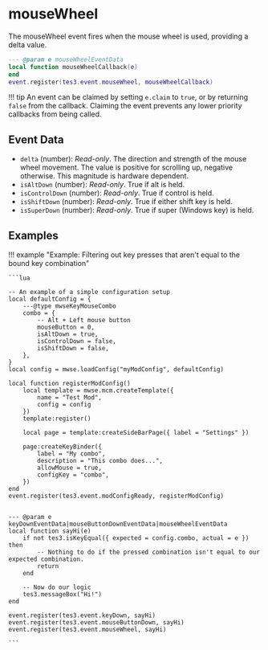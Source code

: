 # mouseWheel
<div class="search_terms" style="display: none">mousewheel</div>

<!---
	This file is autogenerated. Do not edit this file manually. Your changes will be ignored.
	More information: https://github.com/MWSE/MWSE/tree/master/docs
-->

The mouseWheel event fires when the mouse wheel is used, providing a delta value.

```lua
--- @param e mouseWheelEventData
local function mouseWheelCallback(e)
end
event.register(tes3.event.mouseWheel, mouseWheelCallback)
```

!!! tip
	An event can be claimed by setting `e.claim` to `true`, or by returning `false` from the callback. Claiming the event prevents any lower priority callbacks from being called.

## Event Data

* `delta` (number): *Read-only*. The direction and strength of the mouse wheel movement. The value is positive for scrolling up, negative otherwise. This magnitude is hardware dependent.
* `isAltDown` (number): *Read-only*. True if alt is held.
* `isControlDown` (number): *Read-only*. True if control is held.
* `isShiftDown` (number): *Read-only*. True if either shift key is held.
* `isSuperDown` (number): *Read-only*. True if super (Windows key) is held.

## Examples

!!! example "Example: Filtering out key presses that aren't equal to the bound key combination"

	```lua
	
	-- An example of a simple configuration setup
	local defaultConfig = {
		---@type mwseKeyMouseCombo
		combo = {
			-- Alt + Left mouse button
			mouseButton = 0,
			isAltDown = true,
			isControlDown = false,
			isShiftDown = false,
		},
	}
	local config = mwse.loadConfig("myModConfig", defaultConfig)
	
	local function registerModConfig()
		local template = mwse.mcm.createTemplate({
			name = "Test Mod",
			config = config
		})
		template:register()
	
		local page = template:createSideBarPage({ label = "Settings" })
	
		page:createKeyBinder({
			label = "My combo",
			description = "This combo does...",
			allowMouse = true,
			configKey = "combo",
		})
	end
	event.register(tes3.event.modConfigReady, registerModConfig)
	
	
	--- @param e keyDownEventData|mouseButtonDownEventData|mouseWheelEventData
	local function sayHi(e)
		if not tes3.isKeyEqual({ expected = config.combo, actual = e }) then
			-- Nothing to do if the pressed combination isn't equal to our expected combination.
			return
		end
	
		-- Now do our logic
		tes3.messageBox("Hi!")
	end
	
	event.register(tes3.event.keyDown, sayHi)
	event.register(tes3.event.mouseButtonDown, sayHi)
	event.register(tes3.event.mouseWheel, sayHi)

	```

